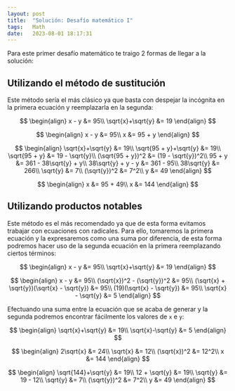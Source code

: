 ```yaml
---
layout: post
title:  "Solución: Desafío matemático I"
tags:   Math
date:   2023-08-01 18:17:31
---
```


Para este primer desafío matemático te traigo 2 formas de llegar a la solución:

## Utilizando el método de sustitución

Este método sería el más clásico ya que basta con despejar la incógnita en la primera ecuación y reemplazarla en la segunda:

$$
\begin{align}
x - y &= 95\\
\sqrt{x}+\sqrt{y} &= 19
\end{align}
$$

$$
\begin{align}
x - y &= 95\\
x &= 95 + y
\end{align}
$$

$$
\begin{align}
\sqrt{x}+\sqrt{y} &= 19\\
\sqrt{95 + y}+\sqrt{y} &= 19\\
\sqrt{95 + y} &= 19 - \sqrt{y}\\
(\sqrt{95 + y})^2 &= (19 - \sqrt{y})^2\\
95 + y &= 361 - 38\sqrt{y} + y\\
38\sqrt{y} + y - y &= 361 - 95\\
38\sqrt{y} &= 266\\
\sqrt{y} &=  7\\
(\sqrt{y})^2 &= 7^2\\
y &= 49
\end{align}
$$

$$
\begin{align}
x &= 95 + 49\\
x &= 144
\end{align}
$$

## Utilizando productos notables

Este método es el más recomendado ya que de esta forma evitamos trabajar con ecuaciones con radicales. Para ello, tomaremos la primera ecuación y la expresaremos como una suma por diferencia, de esta forma podremos hacer uso de la segunda ecuación en la primera reemplazando ciertos términos:

$$
\begin{align}
x - y &= 95\\
\sqrt{x}+\sqrt{y} &= 19
\end{align}
$$

$$
\begin{align}
x - y &= 95\\
(\sqrt{x})^2 - (\sqrt{y})^2 &= 95\\
(\sqrt{x} + \sqrt{y})(\sqrt{x} - \sqrt{y}) &= 95\\
(19)(\sqrt{x} - \sqrt{y}) &= 95\\
\sqrt{x} - \sqrt{y} &= 5
\end{align}
$$

Efectuando una suma entre la ecuación que se acaba de generar y la segunda podremos encontrar fácilmente los valores de `x` e `y`:

$$
\begin{align}
\sqrt{x}+\sqrt{y} &= 19\\
\sqrt{x}-\sqrt{y} &= 5
\end{align}
$$

$$
\begin{align}
2\sqrt{x} &= 24\\
\sqrt{x} &= 12\\
(\sqrt{x})^2 &= 12^2\\
x &= 144
\end{align}
$$

$$
\begin{align}
\sqrt{144}+\sqrt{y} &= 19\\
12 + \sqrt{y} &= 19\\
\sqrt{y} &= 19 - 12\\
\sqrt{y} &= 7\\
(\sqrt{y})^2 &= 7^2\\
y &= 49
\end{align}
$$

<script src="https://utteranc.es/client.js"
        repo="elerizoinformatico/elerizoinformatico.github.io"
        issue-term="pathname"
        theme="icy-dark"
        crossorigin="anonymous"
        async>
</script>

